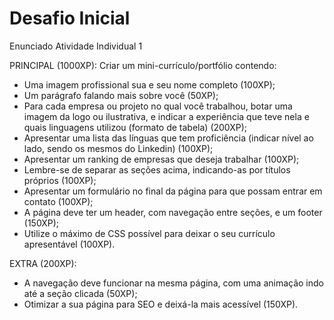 # Desafio Inicial

Enunciado Atividade Individual 1

PRINCIPAL (1000XP): 
Criar um mini-currículo/portfólio contendo:

- Uma imagem profissional sua e seu nome completo (100XP);
- Um parágrafo falando mais sobre você (50XP);
- Para cada empresa ou projeto no qual você trabalhou, botar uma imagem da logo ou ilustrativa, e indicar a experiência que teve nela e quais linguagens utilizou (formato de tabela) (200XP);
- Apresentar uma lista das línguas que tem proficiência (indicar nível ao lado, sendo os mesmos do Linkedin) (100XP);
- Apresentar um ranking de empresas que deseja trabalhar (100XP);
- Lembre-se de separar as seções acima, indicando-as por títulos próprios (100XP);
- Apresentar um formulário no final da página para que possam entrar em contato (100XP);
- A página deve ter um header, com navegação entre seções, e um footer (150XP);
- Utilize o máximo de CSS possível para deixar o seu currículo apresentável (100XP).

EXTRA (200XP):
* A navegação deve funcionar na mesma página, com uma animação indo até a seção clicada (50XP);
* Otimizar a sua página para SEO e deixá-la mais acessível (150XP).